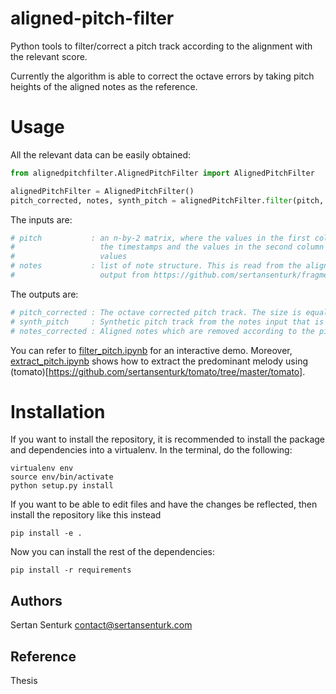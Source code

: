 # aligned-pitch-filter

Python tools to filter/correct a pitch track according to the alignment with the relevant score.

Currently the algorithm is able to correct the octave errors by taking pitch heights of the aligned notes as the reference.

Usage
=======
All the relevant data can be easily obtained:

```python
from alignedpitchfilter.AlignedPitchFilter import AlignedPitchFilter

alignedPitchFilter = AlignedPitchFilter()
pitch_corrected, notes, synth_pitch = alignedPitchFilter.filter(pitch, notes)
```

The inputs are:
```python
# pitch 		  :	an n-by-2 matrix, where the values in the first column are 
#					the timestamps and the values in the second column are frequency 
#					values
# notes			  :	list of note structure. This is read from the alignedNotes.json 
#					output from https://github.com/sertansenturk/fragmentLinker repository 
```

The outputs are:
```python
# pitch_corrected :	The octave corrected pitch track. The size is equal to the size of pitch
# synth_pitch	  :	Synthetic pitch track from the notes input that is used for octave correction
# notes_corrected : Aligned notes which are removed according to the pitch filtering (e.g. notes with zero duration)
```

You can refer to [filter_pitch.ipynb](https://github.com/sertansenturk/alignedpitchfilter/blob/master/filter_pitch.ipynb) for an interactive demo. Moreover, [extract_pitch.ipynb](https://github.com/sertansenturk/alignedpitchfilter/blob/master/extract_pitch.ipynb) shows how to extract the predominant melody using (tomato)[https://github.com/sertansenturk/tomato/tree/master/tomato].

Installation
============

If you want to install the repository, it is recommended to install the package and dependencies into a virtualenv. In the terminal, do the following:

    virtualenv env
    source env/bin/activate
    python setup.py install

If you want to be able to edit files and have the changes be reflected, then
install the repository like this instead

    pip install -e .

Now you can install the rest of the dependencies:

    pip install -r requirements

Authors
-------
Sertan Senturk
contact@sertansenturk.com

Reference
-------
Thesis
